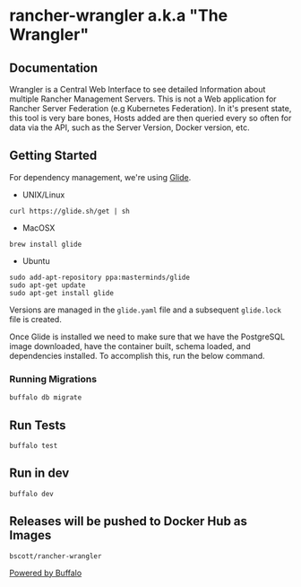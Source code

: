 # rancher-wrangler a.k.a "The Wrangler"

## Documentation
Wrangler is a Central Web Interface to see detailed Information about multiple Rancher Management Servers.
 This is not a Web application for Rancher Server Federation (e.g Kubernetes Federation). In it's present state,
 this tool is very bare bones, Hosts added are then queried every so often for data via the API, such as the Server Version, Docker version, etc.

 ## Getting Started
 For dependency management, we're using [Glide](https://github.com/Masterminds/glide).

 * UNIX/Linux

 ```
 curl https://glide.sh/get | sh
 ```

 * MacOSX

 ```
 brew install glide
 ```

 * Ubuntu

 ```
 sudo add-apt-repository ppa:masterminds/glide 
 sudo apt-get update
 sudo apt-get install glide
 ```

 Versions are managed in the `glide.yaml` file and a subsequent `glide.lock` file is created.

 Once Glide is installed we need to make sure that we have the PostgreSQL image downloaded, have the container built, schema loaded, and dependencies installed. To accomplish this, run the below command.

 ### Running Migrations

    buffalo db migrate

 ## Run Tests

    buffalo test

 ## Run in dev

    buffalo dev

 ## Releases will be pushed to Docker Hub as Images

    bscott/rancher-wrangler

[Powered by Buffalo](http://gobuffalo.io)

